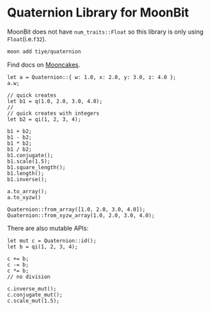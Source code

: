 # Quaternion Library for MoonBit

MoonBit does not have `num_traits::Float` so this library is only using `Float`(i.e.`f32`).

```bash
moon add tiye/quaternion
```

Find docs on [Mooncakes](https://mooncakes.io/docs/#/tiye/quaternion/lib/members).

```moonbit
let a = Quaternion::{ w: 1.0, x: 2.0, y: 3.0, z: 4.0 };
a.w;

// quick creates
let b1 = q(1.0, 2.0, 3.0, 4.0);
//
// quick creates with integers
let b2 = qi(1, 2, 3, 4);

b1 + b2;
b1 - b2;
b1 * b2;
b1 / b2;
b1.conjugate();
b1.scale(1.5);
b1.square_length();
b1.length();
b1.inverse();

a.to_array();
a.to_xyzw()

Quaternion::from_array([1.0, 2.0, 3.0, 4.0]);
Quaternion::from_xyzw_array(1.0, 2.0, 3.0, 4.0);
```

There are also mutable APIs:

```moonbit
let mut c = Quaternion::id();
let b = qi(1, 2, 3, 4);

c += b;
c -= b;
c *= b;
// no division

c.inverse_mut();
c.conjugate_mut();
c.scale_mut(1.5);
```
